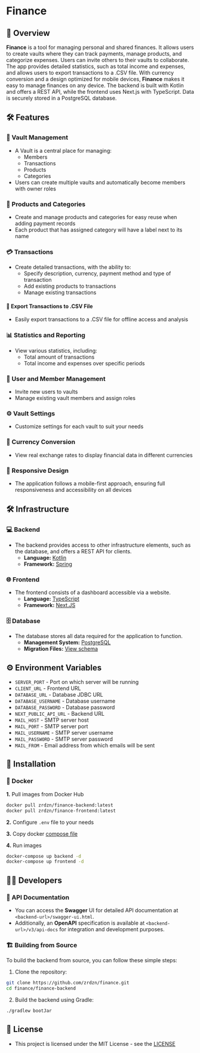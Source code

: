 # Finance
## 📖 Overview
**Finance** is a tool for managing personal and shared finances.
It allows users to create vaults where they can track payments, 
manage products, and categorize expenses.
Users can invite others to their vaults to collaborate.
The app provides detailed statistics, such as total income and expenses, 
and allows users to export transactions to a .CSV file.
With currency conversion and a design optimized for mobile devices,
**Finance** makes it easy to manage finances on any device.
The backend is built with Kotlin and offers a REST API, 
while the frontend uses Next.js with TypeScript.
Data is securely stored in a PostgreSQL database.
## 🛠️ Features

### 🔐 Vault Management
- A Vault is a central place for managing:
    - Members
    - Transactions
    - Products
    - Categories
- Users can create multiple vaults and automatically become members with owner roles

### 🛒 Products and Categories
- Create and manage products and categories for easy reuse when adding payment records
- Each product that has assigned category will have a label next to its name

### 💳 Transactions
- Create detailed transactions, with the ability to:
    - Specify description, currency, payment method and type of transaction
    - Add existing products to transactions
    - Manage existing transactions

#### 📝 Export Transactions to .CSV File
- Easily export transactions to a .CSV file for offline access and analysis

### 📊 Statistics and Reporting
- View various statistics, including:
    - Total amount of transactions
    - Total income and expenses over specific periods

### 👥 User and Member Management
- Invite new users to vaults
- Manage existing vault members and assign roles

### ⚙️ Vault Settings
- Customize settings for each vault to suit your needs

### 💱 Currency Conversion
- View real exchange rates to display financial data in different currencies

### 📱 Responsive Design
- The application follows a mobile-first approach, ensuring full responsiveness and accessibility on all devices
## 🛠️ Infrastructure
### 💻 Backend
- The backend provides access to other infrastructure elements, such as the database, and offers a REST API for clients.
  - **Language:** [Kotlin](https://kotlinlang.org/)
  - **Framework:** [Spring](https://spring.io/)
### 🌐 Frontend
- The frontend consists of a dashboard accessible via a website.
  - **Language:** [TypeScript](https://www.typescriptlang.org/)
  - **Framework:** [Next.JS](https://nextjs.org/)
### 🗄️ Database
- The database stores all data required for the application to function.
  - **Management System:** [PostgreSQL](https://www.postgresql.org/)
  - **Migration Files:** [View schema](https://github.com/zrdzn/finance/tree/main/finance-backend/src/main/resources/database)
## ⚙️ Environment Variables
- `SERVER_PORT` - Port on which server will be running
- `CLIENT_URL` - Frontend URL
- `DATABASE_URL` - Database JDBC URL
- `DATABASE_USERNAME` - Database username
- `DATABASE_PASSWORD` - Database password
- `NEXT_PUBLIC_API_URL` - Backend URL
- `MAIL_HOST` - SMTP server host
- `MAIL_PORT` - SMTP server port
- `MAIL_USERNAME` - SMTP server username
- `MAIL_PASSWORD` - SMTP server password
- `MAIL_FROM` - Email address from which emails will be sent
## 🚀 Installation
### 🐳 Docker
**1.** Pull images from Docker Hub
```bash
docker pull zrdzn/finance-backend:latest
docker pull zrdzn/finance-frontend:latest
```
**2.** Configure `.env` file to your needs

**3.** Copy docker [compose file](compose.yml)

**4.** Run images
```bash
docker-compose up backend -d
docker-compose up frontend -d
```
## 🧑‍💻 Developers
### 📜 API Documentation
- You can access the **Swagger** UI for detailed API documentation at `<backend-url>/swagger-ui.html`.
- Additionally, an **OpenAPI** specification is available at `<backend-url>/v3/api-docs` for integration and development purposes.
### 🏗️ Building from Source
To build the backend from source, you can follow these simple steps:

1. Clone the repository:
```bash
git clone https://github.com/zrdzn/finance.git
cd finance/finance-backend
```
2. Build the backend using Gradle:
```bash
./gradlew bootJar
```
## 📄 License
- This project is licensed under the MIT License - see the [LICENSE](LICENSE)
